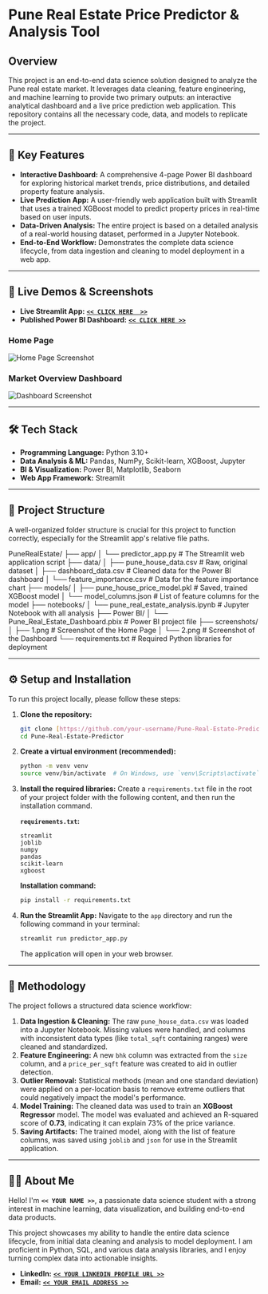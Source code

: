 # Pune Real Estate Price Predictor & Analysis Tool

## Overview

This project is an end-to-end data science solution designed to analyze the Pune real estate market. It leverages data cleaning, feature engineering, and machine learning to provide two primary outputs: an interactive analytical dashboard and a live price prediction web application. This repository contains all the necessary code, data, and models to replicate the project.

---

## 🚀 Key Features

* **Interactive Dashboard:** A comprehensive 4-page Power BI dashboard for exploring historical market trends, price distributions, and detailed property feature analysis.
* **Live Prediction App:** A user-friendly web application built with Streamlit that uses a trained XGBoost model to predict property prices in real-time based on user inputs.
* **Data-Driven Analysis:** The entire project is based on a detailed analysis of a real-world housing dataset, performed in a Jupyter Notebook.
* **End-to-End Workflow:** Demonstrates the complete data science lifecycle, from data ingestion and cleaning to model deployment in a web app.

---

## 🔗 Live Demos & Screenshots

* **Live Streamlit App:** [**`<< CLICK HERE  >>`**](https://pune-real-estate-predictor-jh67jg6n2k44xtcrkrqc8z.streamlit.app/)
* **Published Power BI Dashboard:** [**`<< CLICK HERE >>`**](https://app.powerbi.com/groups/me/reports/556060b7-f0c5-4a92-8737-35fc565e8a60/187890696b263581466c?experience=power-bi)

### Home Page
![Home Page Screenshot](https://i.imgur.com/7gqgYQk.png)

### Market Overview Dashboard
![Dashboard Screenshot](https://i.imgur.com/pBwZz8X.png)

---

## 🛠️ Tech Stack

* **Programming Language:** Python 3.10+
* **Data Analysis & ML:** Pandas, NumPy, Scikit-learn, XGBoost, Jupyter
* **BI & Visualization:** Power BI, Matplotlib, Seaborn
* **Web App Framework:** Streamlit

---

## 📂 Project Structure

A well-organized folder structure is crucial for this project to function correctly, especially for the Streamlit app's relative file paths.


PuneRealEstate/
├── app/
│   └── predictor_app.py         # The Streamlit web application script
├── data/
│   ├── pune_house_data.csv      # Raw, original dataset
│   ├── dashboard_data.csv       # Cleaned data for the Power BI dashboard
│   └── feature_importance.csv   # Data for the feature importance chart
├── models/
│   ├── pune_house_price_model.pkl # Saved, trained XGBoost model
│   └── model_columns.json       # List of feature columns for the model
├── notebooks/
│   └── pune_real_estate_analysis.ipynb # Jupyter Notebook with all analysis
├── Power BI/
│   └── Pune_Real_Estate_Dashboard.pbix # Power BI project file
├── screenshots/
│   ├── 1.png                    # Screenshot of the Home Page
│   └── 2.png                    # Screenshot of the Dashboard
└── requirements.txt             # Required Python libraries for deployment


---

## ⚙️ Setup and Installation

To run this project locally, please follow these steps:

1.  **Clone the repository:**
    ```bash
    git clone [https://github.com/your-username/Pune-Real-Estate-Predictor.git](https://github.com/your-username/Pune-Real-Estate-Predictor.git)
    cd Pune-Real-Estate-Predictor
    ```

2.  **Create a virtual environment (recommended):**
    ```bash
    python -m venv venv
    source venv/bin/activate  # On Windows, use `venv\Scripts\activate`
    ```

3.  **Install the required libraries:**
    Create a `requirements.txt` file in the root of your project folder with the following content, and then run the installation command.

    **`requirements.txt`:**
    ```text
    streamlit
    joblib
    numpy
    pandas
    scikit-learn
    xgboost
    ```

    **Installation command:**
    ```bash
    pip install -r requirements.txt
    ```

4.  **Run the Streamlit App:**
    Navigate to the `app` directory and run the following command in your terminal:
    ```bash
    streamlit run predictor_app.py
    ```
    The application will open in your web browser.

---

## 🔬 Methodology

The project follows a structured data science workflow:

1.  **Data Ingestion & Cleaning:** The raw `pune_house_data.csv` was loaded into a Jupyter Notebook. Missing values were handled, and columns with inconsistent data types (like `total_sqft` containing ranges) were cleaned and standardized.
2.  **Feature Engineering:** A new `bhk` column was extracted from the `size` column, and a `price_per_sqft` feature was created to aid in outlier detection.
3.  **Outlier Removal:** Statistical methods (mean and one standard deviation) were applied on a per-location basis to remove extreme outliers that could negatively impact the model's performance.
4.  **Model Training:** The cleaned data was used to train an **XGBoost Regressor** model. The model was evaluated and achieved an R-squared score of **0.73**, indicating it can explain 73% of the price variance.
5.  **Saving Artifacts:** The trained model, along with the list of feature columns, was saved using `joblib` and `json` for use in the Streamlit application.

---

## 👨‍💻 About Me

Hello! I'm **`<< YOUR NAME >>`**, a passionate data science student with a strong interest in machine learning, data visualization, and building end-to-end data products.

This project showcases my ability to handle the entire data science lifecycle, from initial data cleaning and analysis to model deployment. I am proficient in Python, SQL, and various data analysis libraries, and I enjoy turning complex data into actionable insights.

* **LinkedIn:** [**`<< YOUR LINKEDIN PROFILE URL >>`**](https://www.linkedin.com/in/harsh-bandal-3240912b7/)
* **Email:** [**`<< YOUR EMAIL ADDRESS >>`**](harshbandal.scoe.comp@gmail.com)

